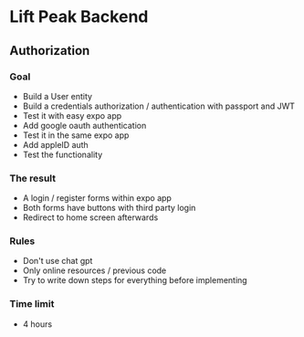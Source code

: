 # Lift Peak Backend

## Authorization

### Goal

- Build a User entity
- Build a credentials authorization / authentication with passport and JWT
- Test it with easy expo app
- Add google oauth authentication
- Test it in the same expo app
- Add appleID auth
- Test the functionality

### The result

- A login / register forms within expo app
- Both forms have buttons with third party login
- Redirect to home screen afterwards

### Rules

- Don't use chat gpt
- Only online resources / previous code
- Try to write down steps for everything before implementing

### Time limit

- 4 hours
